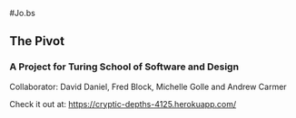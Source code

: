 #Jo.bs

## The Pivot
### A Project for Turing School of Software and Design


Collaborator:
David Daniel, Fred Block, Michelle Golle and Andrew Carmer

Check it out at:
https://cryptic-depths-4125.herokuapp.com/
